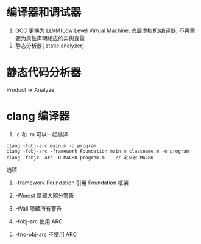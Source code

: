 # 编译器和调试器

1. GCC 更换为 LLVM(Low Level Virtual Machine, 底层虚拟机)编译器, 不再需要为属性声明相应的实例变量
2. 静态分析器( static analyzer)

# 静态代码分析器

Product -> Analyze


# clang 编译器

1. .c 和 .m 可以一起编译

```
clang -fobj-arc main.m -o program
clang -fobj-arc -framework Foundation main.m classname.m -o program
clang -fobjc -arc -D MACRO program.m -	// 定义宏 MACRO
```

选项

1. -framework Foundation 引用 Foundation 框架
2. -Wmost 隐藏大部分警告
3. -Wall 隐藏所有警告

6. -fobj-arc 使用 ARC
7. -fno-obj-arc 不使用 ARC
